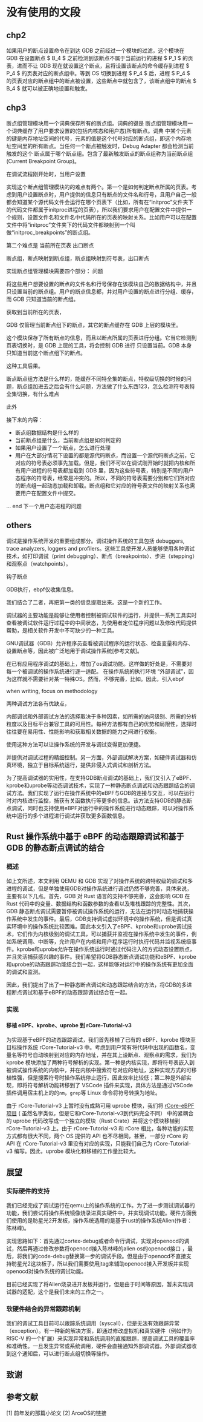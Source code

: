 # 没有使用的文段

## chp2

如果用户的断点设置命令在到达 GDB 之前经过一个模块的过滤，这个模块在 GDB 在设置断点 $ B_4 $ 之前检测到该断点不属于当前运行的进程 $ P_1 $ 的页表，进而不让 GDB 现在就设置这个断点，且将设置该断点的命令缓存到进程 $ P_4 $ 的页表对应的断点组中。等到 OS 切换到进程 $ P_4 $ 后，进程 $ P_4 $ 的页表对应的断点组中的断点被设置，这些断点中就包含了，该断点组中的断点 $ B_4 $ 就可以被正确地设置和触发。

## chp3

断点组管理模块用一个词典保存所有的断点组。词典的键是
断点组管理模块用一个词典缓存了用户要求设置的(包括内核态和用户态)所有断点。词典 中某个元素的键是内存地址空间的代号，元素的值是这个代号对应的断点组，即这个内存地 址空间里的所有断点。当任何一个断点被触发时，Debug Adapter 都会检测当前触发的这个 断点属于哪个断点组。包含了最新触发断点的断点组称为当前断点组(Current Breakpoint Group)。

  在调试流程刚开始时，当用户设置

实现这个断点组管理模块的的难点有两个。第一个是如何判定断点所属的页表。考虑到用户设置断点时，用户提供的信息只有断点的文件名和行号，且用户自己一般都会知道某个源代码文件会运行在哪个页表下（比如，所有在“initproc”文件夹下的代码文件都属于initproc进程的页表），所以我们要求用户在配置文件中提供一个规则，设置文件名和文件名中代码所在的页表的映射关系。比如用户可以在配置文件中将“initproc”文件夹下的代码文件都映射到一个叫做“initproc_breakpoints”的断点组。

第二个难点是 当前所在页表 出口断点

断点组，断点映射到断点组，断点组映射到符号表，出口断点

实现断点组管理模块需要四个部分：
问题

将这些用户想要设置的断点的文件名和行号保存在该模块自己的数据结构中，并且只设置当前的断点组。用户的断点信息都，并对用户设置的断点进行分组、缓存，而 GDB 只知道当前的断点组。

获取到当前所在的页表，

GDB 仅管理当前断点组下的断点，其它的断点缓存在 GDB 上层的模块里。

这个模块保存了所有断点的信息，而且以断点所属的页表进行分组。它当它检测到页表切换时，是 GDB 上层的工具，将会控制 GDB 进行 只设置当前。GDB 本身只知道当前这个断点组下的断点。

这种工具后果。

断点断点组方法是什么样的，能缓存不同特全集的断点，特权级切换的时候的问题，断点组加进去之后会有什么问题，方法做了什么东西123，怎么检测符号表特全集切换，有什么难点

此外

接下来的内容：

- 断点组数据结构是什么样的
- 当前断点组是什么，当前断点组是如何判定的
- 如果用户设置了一个断点，怎么进行处理
- 用户在大部分情况下设置的都是源代码断点，而设置一个源代码断点之前，它对应的符号表必须事先加载。但是，我们不可以在调试刚开始时就把内核和所有用户进程的符号表都加载到 GDB 里，因为这些符号表，特别是不同的用户态程序的符号表，经常是冲突的。所以，不同的符号表需要分别和它们所对应的断点组一起动态加载和卸载。断点组和它对应的符号表文件的映射关系也需要用户在配置文件中提交。

...
end 下一个用户态进程的问题

## others

调试是操作系统开发的重要组成部分。调试操作系统的工具包括 debuggers, trace analyzers, loggers and profilers。这些工具使开发人员能够使用各种调试技术，如打印调试（print debugging）、断点（breakpoints）、步进（stepping）和观察点（watchpoints）。

钩子断点

GDB执行，ebpf仅收集信息。

我们结合了二者，再把第一类的信息提取出来。这是一个新的工作。

调试器的主要功能是能够让使用者控制被调试软件的运行，并提供一系列工具实时查看被调试软件运行过程中的中间状态，为使用者定位程序问题以及修改代码提供帮助，是相关软件开发中不可缺少的一种工具。

GNU调试器（GDB）允许程序员查看被调试程序的运行状态、检查变量和内存、设置断点等，因此被广泛地用于调试操作系统[参考文献]。

在已有应用程序调试的基础上，增加了os调试功能。这样做的好处是，不需要对每一个被调试的操作系统进行逐一适配。 在操作系统的执行环境 “外部调试”，因为这样就不需要针对某一特殊OS。然而，不够完善，比如。因此，引入ebpf

when writing, focus on methodology

两种调试方法各有优缺点，

内部调试和外部调试方法的选择取决于多种因素，如所需的访问级别、所需的分析粒度以及目标平台兼容工具的可用性。每种方法都有自己的优势和局限性，选择时往往要在易用性、性能影响和获取相关数据的能力之间进行权衡。

使用这种方法可以让操作系统的开发与调试变得更加便捷。

并提供对调试过程的精细控制。另一方面，外部调试解决方案，如硬件调试器和仿真环境，独立于目标系统运行，提供非侵入式调试和剖析方法。

为了提高调试器的实用性，在支持GDB断点调试的基础上，我们又引入了eBPF、kprobe和uprobe等动态调试技术，实现了一种静态断点调试和动态跟踪结合的调试方法。我们实现了运行在操作系统中的eBPF与GDB的连接与交互，可以在运行时对内核进行监控，捕获有关函数执行等更多的信息。该方法支持GDB的静态断点调试，同时也支持使用eBPF对运行中的操作系统进行动态跟踪，可以对操作系统中运行的多个进程进行调试并获取更多函数信息。

## Rust 操作系统中基于 eBPF 的动态跟踪调试和基于 GDB 的静态断点调试的结合

### 概述

如上文所述，本文利用 QEMU 和 GDB 实现了对操作系统的跨特权级的调试和多进程的调试，但是单独使用GDB对操作系统进行调试仍然不够完善，具体来说，主要有以下几点。首先，GDB 对 Rust 语言的支持不够完善，这会影响 GDB 在 Rust 代码中的变量、数据结构和函数参数的查看以及堆栈跟踪的完整性。其次，GDB 静态断点调试需要暂停被调试操作系统的运行，无法在运行时动态地捕获操作系统中发生的事件。最后，GDB支持调试虚拟环境中的操作系统，但是调试真实环境中的操作系统比较困难。因此本文引入了eBPF、kprobe和uprobe调试技术，它们作为内核级别的调试工具，可以捕获并监视在操作系统中发生的事件，例如系统调用、中断等，允许用户在内核和用户程序运行时执行代码并监视系统级事件。kprobe和uprobe允许在操作系统运行时通过代码注入的方式动态设置断点，并且灵活捕获感兴趣的事件。我们希望将GDB静态断点调试功能和eBPF、kprobe和uprobe的动态跟踪功能结合到一起，这样能够对运行中的操作系统有更加全面的调试和监测。

因此，我们提出了出了一种静态断点调试和动态跟踪结合的方法，将GDB的多进程断点调试和基于eBPF的动态跟踪调试结合在一起。

### 实现

#### 移植 eBPF、kprobe、uprobe 到 rCore-Tutorial-v3

为实现基于eBPF的动态跟踪调试，我们首先移植了已有的 eBPF、kprobe 模块至目标操作系统 rCore-Tutorial-v3 中。考虑到用户常有将代码中出现的函数名，变量名等符号自动映射到对应的内存地址，并在其上设断点、观察点的需求，我们为 kprobe 模块添加了两种符号解析的实现。第一种是内核实现，即将符号表嵌入到被调试操作系统的内核中，并在内核中搜索符号对应的地址，这种实现方式的可移植性强，但是搜索符号时操作系统停止运行，因此效率比较低；第二种是外部实现，即将符号解析功能转移到了 VSCode 插件来实现，具体方法是通过VSCode插件调用宿主机上的的`nm`，`grep`等 Linux 命令将符号转换为地址。

由于 rCore-Tutorial-v3 上暂时没有成熟可用 uprobe 模块，我们将 [rCore-eBPF项目](https://github.com/hm1229/rCore-ebpf) ( 虽然名字类似，但是它和rCore-Tutorial-v3到代码完全不同） 中的紧耦合的 uprobe 代码改写成一个独立的模块（Rust Crate）并将这个模块移植到 rCore-Tutorial-v3 上。由于 rCore-Tutorial-v3 和 rCore 相比，各种功能的实现方式都有很大不同，两个 OS 提供的 API 也不尽相同，甚至，一部分 rCore 的 API 在 rCore-Tutorial-v3 里没有对应的实现，只能我们自己为 rCore-Tutorial-v3 编写。因此，uprobe 模块化和移植的工作量比较大。

## 展望

### 实际硬件的支持

我们已经完成了调试运行在qemu上的操作系统的工作。为了进一步测试调试器的功能，我们尝试将操作系统镜像烧录进真实硬件中，并实现调试功能。硬件方面我们使用的是昉星光2开发板，操作系统选用的是基于rust的操作系统Alien(作者：陈林峰)。

实现思路如下：首先通过cortex-debug或者命令行调试，实现对openocd的调试，然后再通过修改参数将openocd接入陈林峰的alien os的openocd接口 ，最后，将我们的code-debug替换第一步的调试手段。但是由于openocd不直接支持昉星光2这块板子，所以我们需要使用jtag来辅助openocd接入开发板并实现openocd对操作系统的调试功能。

目前已经实现了将Alien烧录进开发板并运行，但是由于时间等原因，暂未实现调试器的适配，这个是我们未来的工作之一。

### 软硬件结合的异常跟踪机制

我们的调试工具目前可以跟踪系统调用（syscall），但是无法有效跟踪异常（exception）。有一种新的解决方案，即通过修改虚拟机和真实硬件（例如作为 RISC-V 的一个扩展）来实现异常和系统调用的直接跟踪，提高调试工具的覆盖率和准确性。一旦发生异常或系统调用，硬件会直接通知外部调试器。外部调试器收到这个通知后，可以进行断点组切换等操作。

## 致谢

## 参考文献

[1] 前年发的那篇小论文
[2] ArceOS的链接
